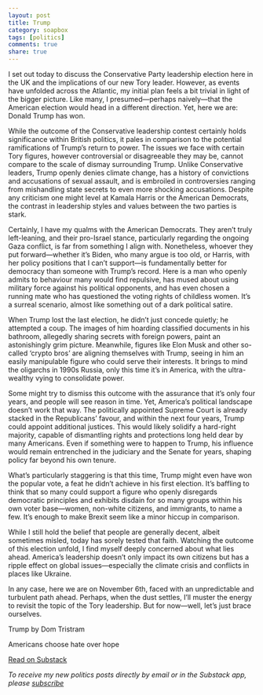 ```yaml
---
layout: post
title: Trump
category: soapbox
tags: [politics]
comments: true
share: true
---
```


I set out today to discuss the Conservative Party leadership election here in the UK and
the implications of our new Tory leader. However, as events have unfolded across the
Atlantic, my initial plan feels a bit trivial in light of the bigger picture. Like many,
I presumed—perhaps naively—that the American election would head in a different direction.
Yet, here we are: Donald Trump has won.

While the outcome of the Conservative leadership contest certainly holds significance
within British politics, it pales in comparison to the potential ramifications of Trump’s
return to power. The issues we face with certain Tory figures, however controversial or
disagreeable they may be, cannot compare to the scale of dismay surrounding Trump. Unlike
Conservative leaders, Trump openly denies climate change, has a history of convictions and
accusations of sexual assault, and is embroiled in controversies ranging from mishandling 
state secrets to even more shocking accusations. Despite any criticism one might level at
Kamala Harris or the American Democrats, the contrast in leadership styles and values
between the two parties is stark.

Certainly, I have my qualms with the American Democrats. They aren’t truly left-leaning,
and their pro-Israel stance, particularly regarding the ongoing Gaza conflict, is far
from something I align with. Nonetheless, whoever they put forward—whether it’s Biden, who
many argue is too old, or Harris, with her policy positions that I can’t support—is
fundamentally better for democracy than someone with Trump’s record. Here is a man who
openly admits to behaviour many would find repulsive, has mused about using military force
against his political opponents, and has even chosen a running mate who has questioned
the voting rights of childless women. It’s a surreal scenario, almost like something out
of a dark political satire.

When Trump lost the last election, he didn’t just concede quietly; he attempted a coup.
The images of him hoarding classified documents in his bathroom, allegedly sharing secrets
with foreign powers, paint an astonishingly grim picture. Meanwhile, figures like Elon
Musk and other so-called ‘crypto bros’ are aligning themselves with Trump, seeing in him
an easily manipulable figure who could serve their interests. It brings to mind the
oligarchs in 1990s Russia, only this time it’s in America, with the ultra-wealthy vying
to consolidate power.

Some might try to dismiss this outcome with the assurance that it’s only four years, and
people will see reason in time. Yet, America’s political landscape doesn’t work that way.
The politically appointed Supreme Court is already stacked in the Republicans’ favour, and
within the next four years, Trump could appoint additional justices. This would likely
solidify a hard-right majority, capable of dismantling rights and protections long held
dear by many Americans. Even if something were to happen to Trump, his influence would
remain entrenched in the judiciary and the Senate for years, shaping policy far beyond
his own tenure.

What’s particularly staggering is that this time, Trump might even have won the popular
vote, a feat he didn’t achieve in his first election. It’s baffling to think that so many
could support a figure who openly disregards democratic principles and exhibits disdain
for so many groups within his own voter base—women, non-white citizens, and immigrants,
to name a few. It’s enough to make Brexit seem like a minor hiccup in comparison.

While I still hold the belief that people are generally decent, albeit sometimes misled,
today has sorely tested that faith. Watching the outcome of this election unfold, I find
myself deeply concerned about what lies ahead. America’s leadership doesn’t only impact
its own citizens but has a ripple effect on global issues—especially the climate crisis
and conflicts in places like Ukraine.

In any case, here we are on November 6th, faced with an unpredictable and turbulent path
ahead. Perhaps, when the dust settles, I’ll muster the energy to revisit the topic of the
Tory leadership. But for now—well, let’s just brace ourselves.

<div class="substack-post-embed"><p lang="en">Trump by Dom Tristram</p><p>Americans choose hate over hope</p><a data-post-link href="https://domtristram.substack.com/p/trump">Read on Substack</a></div><script async src="https://substack.com/embedjs/embed.js" charset="utf-8"></script>


<em>To receive my new politics posts directly by email or in the Substack app,
please <a href="https://domtristram.substack.com/">subscribe</a></em>
